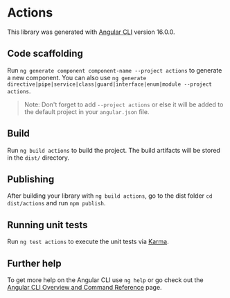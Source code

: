 # Actions

This library was generated with [Angular CLI](https://github.com/angular/angular-cli) version 16.0.0.

## Code scaffolding

Run `ng generate component component-name --project actions` to generate a new component. You can also use `ng generate directive|pipe|service|class|guard|interface|enum|module --project actions`.
> Note: Don't forget to add `--project actions` or else it will be added to the default project in your `angular.json` file. 

## Build

Run `ng build actions` to build the project. The build artifacts will be stored in the `dist/` directory.

## Publishing

After building your library with `ng build actions`, go to the dist folder `cd dist/actions` and run `npm publish`.

## Running unit tests

Run `ng test actions` to execute the unit tests via [Karma](https://karma-runner.github.io).

## Further help

To get more help on the Angular CLI use `ng help` or go check out the [Angular CLI Overview and Command Reference](https://angular.io/cli) page.

